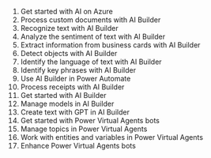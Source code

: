 1. Get started with AI on Azure
2. Process custom documents with AI Builder
3. Recognize text with AI Builder
4. Analyze the sentiment of text with AI Builder
5. Extract information from business cards with AI Builder
6. Detect objects with AI Builder
7. Identify the language of text with AI Builder
8. Identify key phrases with AI Builder
9. Use AI Builder in Power Automate
10. Process receipts with AI Builder
11. Get started with AI Builder
12. Manage models in AI Builder
13. Create text with GPT in AI Builder
14. Get started with Power Virtual Agents bots
15. Manage topics in Power Virtual Agents
16. Work with entities and variables in Power Virtual Agents
17. Enhance Power Virtual Agents bots